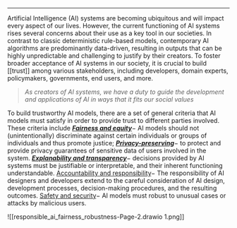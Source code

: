 ***

Artificial Intelligence (AI) systems are becoming ubiquitous and will impact every aspect of our lives.  However, the current functioning of AI systems rises several concerns about their use as a key tool in our societies. In contrast to classic deterministic rule-based models, contemporary AI algorithms are predominantly data-driven, resulting in outputs that can be highly unpredictable and challenging to justify by their creators. To foster broader acceptance of AI systems in our society, it is crucial to build [[trust]] among various stakeholders, including developers, domain experts, policymakers, governments, end users, and more.

>_As creators of AI systems, we have a duty to guide the development and applications of AI in ways that it fits our social values_

To build trustworthy AI models, there are a set of general criteria that AI models must satisfy in order to provide trust to different parties involved. These criteria include ***[Fairness and equity](./Fairness/Fairness%20in%20AI.md)***$-$ AI models should not (unintentionally) discriminate against certain individuals or groups of individuals and thus promote justice; ***[Privacy-preserving](Privacy)***$-$ to protect and provide privacy guarantees of sensitive data of users involved in the system. ***[Explanability and transparency](Explanability)***$-$ decisions provided by AI systems must be justifiable or interpretable, and their inherent functioning understandable. [Accountability and responsibility](Accountability)$-$ The responsibility of AI designers and developers extend to the careful consideration of AI design, development processes, decision-making procedures, and the resulting outcomes. [Safety and security]()$-$ AI models must robust to unusual cases or attacks by malicious users.   


![[responsible_ai_fairness_robustness-Page-2.drawio 1.png]]